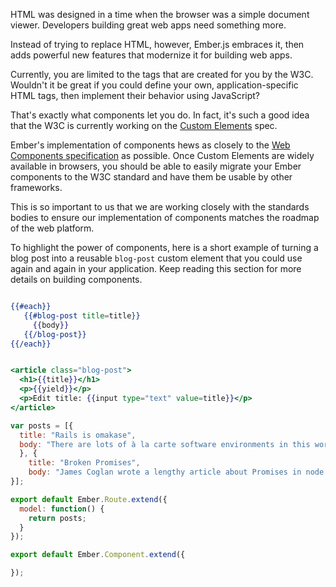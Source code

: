HTML was designed in a time when the browser was a simple document
viewer. Developers building great web apps need something more.

Instead of trying to replace HTML, however, Ember.js embraces it, then adds
powerful new features that modernize it for building web apps.

Currently, you are limited to the tags that are created for you by the
W3C. Wouldn't it be great if you could define your own,
application-specific HTML tags, then implement their behavior using
JavaScript?

That's exactly what components let you do. In fact, it's such a good
idea that the W3C is currently working on the [Custom
Elements](https://dvcs.w3.org/hg/webcomponents/raw-file/tip/spec/custom/index.html)
spec.

Ember's implementation of components hews as closely to the [Web
Components specification](http://www.w3.org/TR/components-intro/) as possible.
Once Custom Elements are widely available in browsers, you should be able to
easily migrate your Ember components to the W3C standard and have them be
usable by other frameworks.

This is so important to us that we are working closely with the
standards bodies to ensure our implementation of components matches the
roadmap of the web platform.

To highlight the power of components, here is a short example of turning a blog post into a reusable
`blog-post` custom element that you could use again and again in your
application. Keep reading this section for more details on building
components.

<!---<a class="jsbin-embed" href="http://jsbin.com/xexumomaru/1/embed?live">JS Bin</a><script src="https://static.jsbin.com/js/embed.js"></script>

The example above uses `<script>` tags to work inside of JSBin. Ember-cli works by file structure, so there are no `<script>` tags:-->

```handlebars {data-filename=app/templates/index.hbs}

{{#each}}
   {{#blog-post title=title}}
     {{body}}
   {{/blog-post}}
{{/each}}
```

```handlebars {data-filename=app/templates/components/blog-post.hbs}

<article class="blog-post">
  <h1>{{title}}</h1>
  <p>{{yield}}</p>
  <p>Edit title: {{input type="text" value=title}}</p>
</article>
```

```javascript {data-filename=app/routes/index.js}
var posts = [{
  title: "Rails is omakase",
  body: "There are lots of à la carte software environments in this world."
  }, {
    title: "Broken Promises",
    body: "James Coglan wrote a lengthy article about Promises in node.js."
}];

export default Ember.Route.extend({
  model: function() {
    return posts;
  }
});
```

```javascript {data-filename=app/components/blog-post.js}
export default Ember.Component.extend({

});
```

<!-- eof - needed for pages that end in a code block  -->
